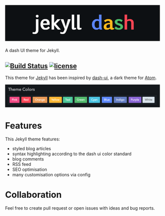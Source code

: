 ![header](header.png)
-
A dash UI theme for Jekyll.


[![Build Status](https://img.shields.io/travis/bitbrain/braingdx/master.svg?logo=travis&style=flat-square)](https://travis-ci.org/bitbrain/jekyll-dash)
[![license](https://img.shields.io/github/license/bitbrain/braingdx.svg?style=flat-square)](LICENSE.MD)
---
This theme for [Jekyll](https://jekyllrb.com/) has been inspired by [dash-ui](https://atom.io/themes/dash-ui), a dark theme for [Atom](https://atom.io).

![colors](colors.png)

# Features

This Jekyll theme features:

- styled blog articles
- syntax highlighting according to the dash ui color standard
- blog comments
- RSS feed
- SEO optimisation
- many customisation options via config

# Collaboration

Feel free to create pull request or open issues with ideas and bug reports.
